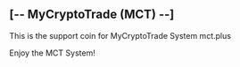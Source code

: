## [-- MyCryptoTrade (MCT) --] ##

This is the support coin for MyCryptoTrade System mct.plus

Enjoy the MCT System!



